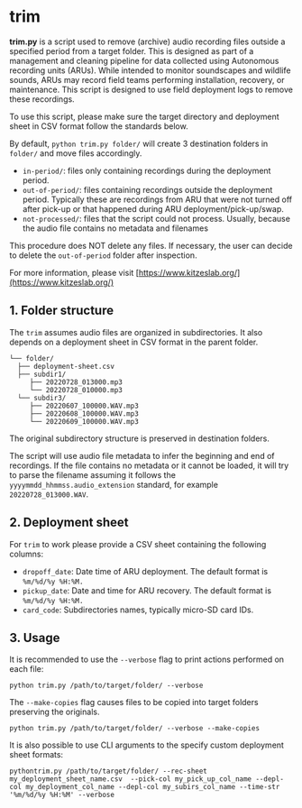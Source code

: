 # trim

**trim.py** is a script used to remove (archive) audio recording files outside a specified period from a target folder. This is designed as part of a management and cleaning pipeline for data collected using Autonomous recording units (ARUs). While intended to monitor soundscapes and wildlife sounds, ARUs may record field teams performing installation, recovery, or maintenance. This script is designed to use field deployment logs to remove these recordings. 

To use this script, please make sure the target directory and deployment sheet in CSV format follow the standards below. 

By default, `python trim.py folder/` will create 3 destination folders in `folder/` and move files accordingly. 

- `in-period/`: files only containing recordings during the deployment period.
- `out-of-period/`:  files containing recordings outside the deployment period. Typically these are recordings from ARU that were not turned off after pick-up or that happened during ARU deployment/pick-up/swap.
- `not-processed/`: files that the script could not process. Usually, because the audio file contains no metadata and filenames 

This procedure does NOT delete any files. If necessary, the user can decide to delete the `out-of-period` folder after inspection. 

For more information, please visit [https://www.kitzeslab.org/](https://www.kitzeslab.org/)

## 1. Folder structure

The `trim` assumes audio files are organized in subdirectories. It also depends on a deployment sheet in CSV format in the parent folder. 

```
└── folder/
  ├── deployment-sheet.csv
  ├── subdir1/
     ├── 20220728_013000.mp3
     └── 20220728_010000.mp3
  └── subdir3/
     ├── 20220607_100000.WAV.mp3
     ├── 20220608_100000.WAV.mp3
     └── 20220609_100000.WAV.mp3
```

The original subdirectory structure is preserved in destination folders. 

The script will use audio file metadata to infer the beginning and end of recordings. If the file contains no metadata or it cannot be loaded, it will try to parse the filename assuming it follows the `yyyymmdd_hhmmss.audio_extension` standard, for example `20220728_013000.WAV`.


## 2. Deployment sheet

For `trim` to work please provide a CSV sheet containing the following columns: 

- `dropoff_date`: Date time of ARU deployment. The default format is `%m/%d/%y %H:%M.`
- `pickup_date`: Date and time for ARU recovery. The default format is `%m/%d/%y %H:%M.`
- `card_code`: Subdirectories names, typically micro-SD card IDs.

## 3. Usage

It is recommended to use the `--verbose` flag to print actions performed on each file:
```
python trim.py /path/to/target/folder/ --verbose
```

The `--make-copies` flag causes files to be copied into target folders preserving the  originals. 
```
python trim.py /path/to/target/folder/ --verbose --make-copies
```

It is also possible to use CLI arguments to the specify custom deployment sheet formats:
```
pythontrim.py /path/to/target/folder/ --rec-sheet my_deployment_sheet_name.csv  --pick-col my_pick_up_col_name --depl-col my_deployment_col_name --depl-col my_subirs_col_name --time-str '%m/%d/%y %H:%M' --verbose
```

